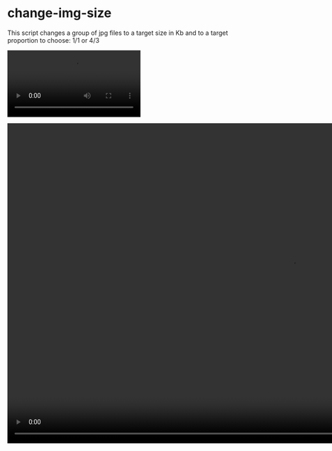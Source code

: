 # change-img-size

This script changes a group of jpg files to a target size in Kb and to a target proportion to choose: 1/1 or 4/3

![](test_roy.mp4)

<video width="1280" height="720" controls preload>
  <source src="https://github.com/IvanDiazCostoya/change-img-size/blob/main/test_roy.mp4" type="video/mp4">
</video>
